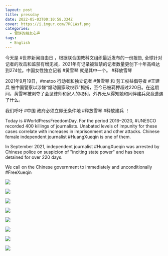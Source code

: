 ```yaml
---
layout: post
title: pressday
date: 2022-05-03T00:10:58.334Z
cover: https://i.imgur.com/7RCLWsf.png
categories:
  - 雪饼的朋友心声
tags:
  - English
---
```

今天是 #世界新闻自由日 ，根据联合国教科文组织最近发布的一份报告, 全球针对记者的攻击和监禁有增无减，2021年有记录被监禁的记者数量更创下十年高峰达到274位。中国女性独立记者 #黄雪琴 就是其中一个。 #释放雪琴

2021年9月19日，#metoo 行动者和独立记者 #黄雪琴 和 劳工权益倡导者 #王建兵 被中国警察以涉嫌“煽动国家政权罪”抓捕，至今已被羁押超过220日。在这期间，黄雪琴被剥夺了会见律师和家人的权利，外界无从得知她和同伴建兵究竟遭遇了什么。

我们呼吁 #中国 政府必须立即无条件地 #释放雪琴 #释放建兵 ！

Today is #WorldPressFreedomDay. For the period 2016–2020, #UNESCO recorded 400 killings of journalists. Unabated levels of impunity for these cases correlate with increases in imprisonment and other attacks. Chinese female independent journalist #HuangXueqin is one of them.

In September 2021, independent journalist #HuangXueqin was arrested by Chinese police on suspicion of "inciting state power" and has been detained for over 220 days.

We call on the Chinese government to immediately and unconditionally #FreeXueqin

![](https://i.imgur.com/7RCLWsf.png)

![](https://i.imgur.com/VW3AvrJ.png)

![](https://i.imgur.com/g1WZLvy.png)

![](https://i.imgur.com/MN2zeiz.png)

![](https://i.imgur.com/30T00Oq.png)

![](https://i.imgur.com/huxB7g6.png)

![](https://i.imgur.com/6FIIFGx.png)

![](https://i.imgur.com/msLuXow.png)